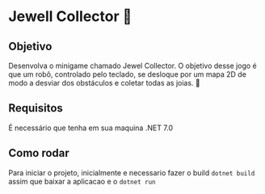 # Jewell Collector 💎

## Objetivo

Desenvolva o minigame chamado Jewel Collector. O objetivo desse jogo é que um robô, controlado pelo teclado, se desloque por um mapa 2D de modo a desviar dos obstáculos e coletar todas as joias. 💎

## Requisitos
É necessário que tenha em sua maquina .NET 7.0

## Como rodar
Para iniciar o projeto, inicialmente e necessario fazer o build `dotnet build` assim que baixar a aplicacao e o `dotnet run` 

